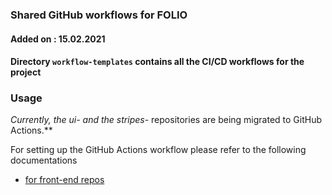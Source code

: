 ### Shared GitHub workflows for FOLIO

#### Added on : 15.02.2021

#### Directory `workflow-templates` contains all the CI/CD workflows for the project

### Usage

**Currently, the ui-* and the stripes-* repositories are being migrated to GitHub Actions.**

For setting up the GitHub Actions workflow please refer to the following documentations
- [for front-end repos](https://dev.folio.org/guidelines/github-actions-frontend/)
